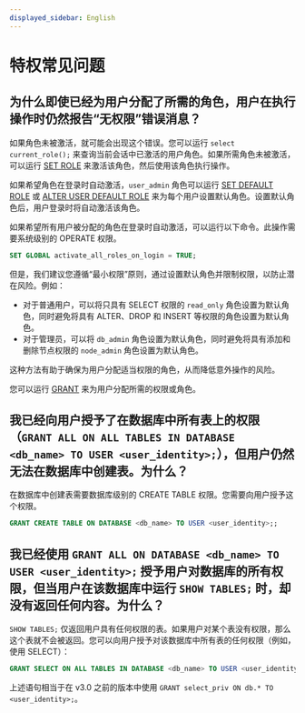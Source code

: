 ```yaml
---
displayed_sidebar: English
---
```


# 特权常见问题

## 为什么即使已经为用户分配了所需的角色，用户在执行操作时仍然报告“无权限”错误消息？

如果角色未被激活，就可能会出现这个错误。您可以运行 `select current_role();` 来查询当前会话中已激活的用户角色。如果所需角色未被激活，可以运行 [SET ROLE](../sql-reference/sql-statements/account-management/SET_ROLE.md) 来激活该角色，然后使用该角色执行操作。

如果希望角色在登录时自动激活，`user_admin` 角色可以运行 [SET DEFAULT ROLE](../sql-reference/sql-statements/account-management/SET_DEFAULT_ROLE.md) 或 [ALTER USER DEFAULT ROLE](../sql-reference/sql-statements/account-management/ALTER_USER.md) 来为每个用户设置默认角色。设置默认角色后，用户登录时将自动激活该角色。

如果希望所有用户被分配的角色在登录时自动激活，可以运行以下命令。此操作需要系统级别的 OPERATE 权限。

```SQL
SET GLOBAL activate_all_roles_on_login = TRUE;
```

但是，我们建议您遵循“最小权限”原则，通过设置默认角色并限制权限，以防止潜在风险。例如：

- 对于普通用户，可以将只具有 SELECT 权限的 `read_only` 角色设置为默认角色，同时避免将具有 ALTER、DROP 和 INSERT 等权限的角色设置为默认角色。
- 对于管理员，可以将 `db_admin` 角色设置为默认角色，同时避免将具有添加和删除节点权限的 `node_admin` 角色设置为默认角色。

这种方法有助于确保为用户分配适当权限的角色，从而降低意外操作的风险。

您可以运行 [GRANT](../sql-reference/sql-statements/account-management/GRANT.md) 来为用户分配所需的权限或角色。

## 我已经向用户授予了在数据库中所有表上的权限（`GRANT ALL ON ALL TABLES IN DATABASE <db_name> TO USER <user_identity>;`），但用户仍然无法在数据库中创建表。为什么？

在数据库中创建表需要数据库级别的 CREATE TABLE 权限。您需要向用户授予这个权限。

```SQL
GRANT CREATE TABLE ON DATABASE <db_name> TO USER <user_identity>;;
```

## 我已经使用 `GRANT ALL ON DATABASE <db_name> TO USER <user_identity>;` 授予用户对数据库的所有权限，但当用户在该数据库中运行 `SHOW TABLES;` 时，却没有返回任何内容。为什么？

`SHOW TABLES;` 仅返回用户具有任何权限的表。如果用户对某个表没有权限，那么这个表就不会被返回。您可以向用户授予对该数据库中所有表的任何权限（例如，使用 SELECT）：

```SQL
GRANT SELECT ON ALL TABLES IN DATABASE <db_name> TO USER <user_identity>;
```

上述语句相当于在 v3.0 之前的版本中使用 `GRANT select_priv ON db.* TO <user_identity>;`。